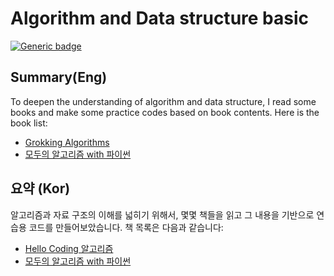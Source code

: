 # Algorithm and Data structure basic
[![Generic badge](https://img.shields.io/badge/<Purpose>-<Revise>-<COLOR>.svg)](https://shields.io/)

## Summary(Eng)
To deepen the understanding of algorithm and data structure, I read some books and make some practice codes based on book contents.
Here is the book list:  
* [Grokking Algorithms](https://www.amazon.com/Grokking-Algorithms-illustrated-programmers-curious/dp/1617292230/ref=sr_1_1?dchild=1&keywords=aditya&qid=1620563989&sr=8-1)
* [모두의 알고리즘 with 파이썬](http://www.yes24.com/Product/Goods/40443936?OzSrank=1)

## 요약 (Kor)
알고리즘과 자료 구조의 이해를 넓히기 위해서, 몇몇 책들을 읽고 그 내용을 기반으로 연습용 코드를 만들어보았습니다.
책 목록은 다음과 같습니다:   
* [Hello Coding 알고리즘](http://www.yes24.com/Product/Goods/37885448?OzSrank=1)
* [모두의 알고리즘 with 파이썬](http://www.yes24.com/Product/Goods/40443936?OzSrank=1)
